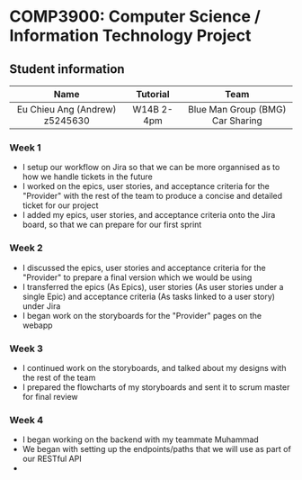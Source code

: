 # COMP3900: Computer Science / Information Technology Project 
## Student information
|              Name              	|  Tutorial  	|               Team               	|
|:------------------------------:	|:----------:	|:--------------------------------:	|
| Eu Chieu Ang (Andrew) z5245630 	| W14B 2-4pm 	| Blue Man Group (BMG) Car Sharing 	|

### Week 1
- I setup our workflow on Jira so that we can be more organnised as to how we handle tickets in the future
- I worked on the epics, user stories, and acceptance criteria for the "Provider" with the rest of the team to produce a concise and detailed ticket for our project
- I added my epics, user stories, and acceptance criteria onto the Jira board, so that we can prepare for our first sprint 

### Week 2
- I discussed the epics, user stories and acceptance criteria for the "Provider" to prepare a final version which we would be using
- I transferred the epics (As Epics), user stories (As user stories under a single Epic) and acceptance criteria (As tasks linked to a user story) under Jira
- I began work on the storyboards for the "Provider" pages on the webapp

### Week 3
- I continued work on the storyboards, and talked about my designs with the rest of the team
- I prepared the flowcharts of my storyboards and sent it to scrum master for final review

### Week 4
- I began working on the backend with my teammate Muhammad
- We began with setting up the endpoints/paths that we will use as part of our RESTful API
- 